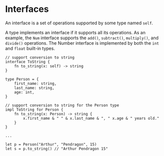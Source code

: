 # Interfaces

An interface is a set of operations supported by some type named `self`.

A type implements an interface if it supports all its operations.
As an example, the `Num` interface supports the `add()`, `subtract()`, `multiply()`, and `divide()` operations.
The Number interface is implemented by both the `int` and `float` built-in types.

```
// support conversion to string
interface ToString {
    fn to_string(x: self) -> string
}

type Person = {
    first_name: string,
    last_name: string,
    age: int,
}

// support conversion to string for the Person type
impl ToString for Person {
    fn to_string(x: Person) -> string {
        x.first_name & " " & x.last_name & ", " x.age & " years old."
    }
}

...

let p = Person("Arthur", "Pendragon", 15)
let s = p.to_string() // "Arthur Pendragon 15"

```